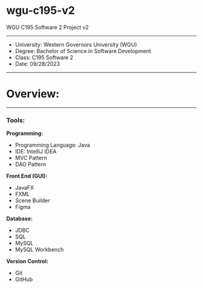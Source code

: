 # wgu-c195-v2
WGU C195 Software 2 Project v2

---

* University: Western Governors University (WGU)
* Degree: Bachelor of Science in Software Development
* Class: C195 Software 2
* Date: 09/28/2023

---

# Overview:

---
### Tools:

**Programming:**
* Programming Language: Java
* IDE: IntelliJ IDEA
* MVC Pattern
* DAO Pattern

**Front End (GUI):**
* JavaFX
* FXML
* Scene Builder
* Figma

**Database:**
* JDBC
* SQL
* MySQL
* MySQL Workbench

**Version Control:**
* Git
* GitHub
